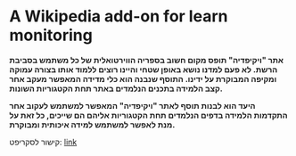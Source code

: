# A Wikipedia add-on for learn monitoring
**אתר "ויקיפדיה" תופס מקום חשוב בספריה הווירטואלית של כל משתמש בסביבת הרשת. לא פעם למדנו נושא באופן שטחי והיינו רוצים ללמוד אותו בצורה עמוקה ומקיפה המבוקרת על ידינו. התוסף שנבנה הוא כלי מדידה המאפשר מעקב אחר קצב הלמידה בתכנים הנלמדים באתר תחת הקטגוריות השונות.**

**היעד הוא לבנות תוסף לאתר "ויקיפדיה" המאפשר למשתמש לעקוב אחר התקדמות הלמידה בדפים הנלמדים תחת הקטגוריות אליהם הם שייכים, כל זאת על מנת לאפשר למשתמש למידה איכותית ומבוקרת.**

קישור לסקריפט:
[link](https://he.wikipedia.org/wiki/%D7%9E%D7%A9%D7%AA%D7%9E%D7%A9:Yaproj6/%D7%9E%D7%A2%D7%A7%D7%91-%D7%9C%D7%9E%D7%99%D7%93%D7%94.js)

